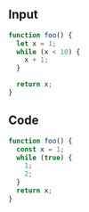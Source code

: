 
## Input

```javascript
function foo() {
  let x = 1;
  while (x < 10) {
    x + 1;
  }

  return x;
}

```

## Code

```javascript
function foo() {
  const x = 1;
  while (true) {
    1;
    2;
  }
  return x;
}

```
      